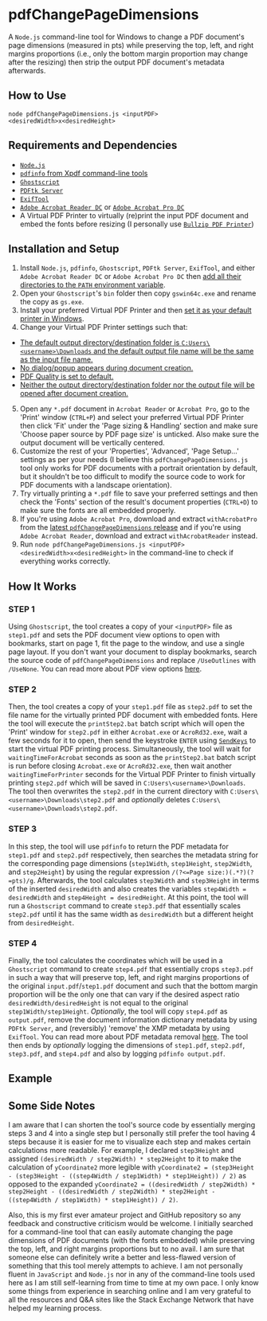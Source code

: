 # pdfChangePageDimensions
A `Node.js` command-line tool for Windows to change a PDF document's page dimensions (measured in pts) while preserving the top, left, and right margins proportions (i.e., only the bottom margin proportion may change after the resizing) then strip the output PDF document's metadata afterwards.

## How to Use
`node pdfChangePageDimensions.js <inputPDF> <desiredWidth>x<desiredHeight>`

## Requirements and Dependencies
- [`Node.js`](https://nodejs.org/en/download/)
- [`pdfinfo` from Xpdf command-line tools](https://www.xpdfreader.com/download.html/)
- [`Ghostscript`](https://www.ghostscript.com/releases/gsdnld.html/)
- [`PDFtk Server`](https://www.pdflabs.com/tools/pdftk-server/)
- [`ExifTool`](https://exiftool.org/install.html/)
- [`Adobe Acrobat Reader DC`](https://get.adobe.com/reader/) or [`Adobe Acrobat Pro DC`](https://www.adobe.com/acrobat.html/)
- A Virtual PDF Printer to virtually (re)print the input PDF document and embed the fonts before resizing (I personally use [`Bullzip PDF Printer`](https://www.bullzip.com/products/pdf/download.php/))

## Installation and Setup
1. Install `Node.js`, `pdfinfo`, `Ghostscript`, `PDFtk Server`, `ExifTool`, and either `Adobe Acrobat Reader DC` or `Adobe Acrobat Pro DC` then [add all their directories to the `PATH` environment variable](https://learn.microsoft.com/en-us/previous-versions/office/developer/sharepoint-2010/ee537574(v=office.14)/).
2. Open your `Ghostscript`'s `bin` folder then copy `gswin64c.exe` and rename the copy as `gs.exe`.
3. Install your preferred Virtual PDF Printer and then [set it as your default printer in Windows](https://support.microsoft.com/en-us/windows/set-a-default-printer-in-windows-e10cf8b8-e596-b102-bf84-c41022b5036f/).
4. Change your Virtual PDF Printer settings such that:
- [The default output directory/destination folder is `C:Users\<username>\Downloads` and the default output file name will be the same as the input file name.](https://github.com/amanuensisfrances/pdfChangePageDimensions/blob/main/Images/Bullzip%20PDF%20Printer%20Settings/General.png/)
- [No dialog/popup appears during document creation.](https://github.com/amanuensisfrances/pdfChangePageDimensions/blob/main/Images/Bullzip%20PDF%20Printer%20Settings/Dialogs.png/)
- [PDF Quality is set to default.](https://github.com/amanuensisfrances/pdfChangePageDimensions/blob/main/Images/Bullzip%20PDF%20Printer%20Settings/Document.png/)
- [Neither the output directory/destination folder nor the output file will be opened after document creation.](https://github.com/amanuensisfrances/pdfChangePageDimensions/blob/main/Images/Bullzip%20PDF%20Printer%20Settings/Actions.png/)
5. Open any `*.pdf` document in `Acrobat Reader` or `Acrobat Pro`, go to the 'Print' window (`CTRL+P`) and select your preferred Virtual PDF Printer then click 'Fit' under the 'Page sizing & Handling' section and make sure 'Choose paper source by PDF page size' is unticked. Also make sure the output document will be vertically centered.
6. Customize the rest of your 'Properties', 'Advanced', 'Page Setup...' settings as per your needs (I believe this `pdfChangePageDimensions.js` tool only works for PDF documents with a portrait orientation by default, but it shouldn't be too difficult to modify the source code to work for PDF documents with a landscape orientation).
7. Try virtually printing a `*.pdf` file to save your preferred settings and then check the 'Fonts' section of the result's document properties (`CTRL+D`) to make sure the fonts are all embedded properly. 
8. If you're using `Adobe Acrobat Pro`, download and extract `withAcrobatPro` from the [latest `pdfChangePageDimensions` release](https://github.com/amanuensisfrances/pdfChangePageDimensions/releases) and if you're using `Adobe Acrobat Reader`, download and extract `withAcrobatReader` instead.
9. Run `node pdfChangePageDimensions.js <inputPDF> <desiredWidth>x<desiredHeight>` in the command-line to check if everything works correctly.

## How It Works

### STEP 1
Using `Ghostscript`, the tool creates a copy of your `<inputPDF>` file as `step1.pdf` and sets the PDF document view options to open with bookmarks, start on page 1, fit the page to the window, and use a single page layout. If you don't want your document to display bookmarks, search the source code of `pdfChangePageDimensions` and replace `/UseOutlines` with `/UseNone`. You can read more about PDF view options [here](https://thechriskent.com/2017/03/06/setting-pdf-view-options-with-pdfmark/).

### STEP 2
Then, the tool creates a copy of your `step1.pdf` file as `step2.pdf` to set the file name for the virtually printed PDF document with embedded fonts. Here the tool will execute the `printStep2.bat` batch script which will open the 'Print' window for `step2.pdf` in either `Acrobat.exe` or `AcroRd32.exe`, wait a few seconds for it to open, then send the keystroke `ENTER` using [`SendKeys`](https://learn.microsoft.com/en-us/previous-versions/windows/internet-explorer/ie-developer/windows-scripting/8c6yea83(v=vs.84)/) to start the virtual PDF printing process. Simultaneously, the tool will wait for `waitingTimeForAcrobat` seconds as soon as the `printStep2.bat` batch script is run before closing `Acrobat.exe` or `AcroRd32.exe`, then wait another `waitingTimeForPrinter` seconds for the Virtual PDF Printer to finish virtually printing `step2.pdf` which will be saved in `C:Users\<username>\Downloads`. The tool then overwrites the `step2.pdf` in the current directory with `C:Users\<username>\Downloads\step2.pdf` and *optionally* deletes `C:Users\<username>\Downloads\step2.pdf`.

### STEP 3
In this step, the tool will use `pdfinfo` to return the PDF metadata for `step1.pdf` and `step2.pdf` respectively, then searches the metadata string for the corresponding page dimensions (`step1Width`, `step1Height`, `step2Width`, and `step2Height`) by using the regular expression `/(?<=Page size:)(.*?)(?=pts)/g`.
Afterwards, the tool calculates `step3Width` and `step3Height` in terms of the inserted `desiredWidth` and also creates the variables `step4Width = desiredWidth` and `step4Height = desiredHeight`. At this point, the tool will run a `Ghostscript` command to create `step3.pdf` that essentially scales `step2.pdf` until it has the same width as `desiredWidth` but a different height from `desiredHeight`.

### STEP 4
Finally, the tool calculates the coordinates which will be used in a `Ghostscript` command to create `step4.pdf` that essentially crops `step3.pdf` in such a way that will preserve top, left, and right margins proportions of the original `input.pdf`/`step1.pdf` document and such that the bottom margin proportion will be the only one that can vary if the desired aspect ratio `desiredWidth/desiredHeight` is not equal to the original `step1Width/step1Height`. *Optionally*, the tool will copy `step4.pdf` as `output.pdf`,  remove the document information dictionary metadata by using `PDFtk Server`, and (reversibly) 'remove' the XMP metadata by using `ExifTool`. You can read more about PDF metadata removal [here](https://gist.github.com/hubgit/6078384). The tool then ends by *optionally* logging the dimensions of `step1.pdf`, `step2.pdf`, `step3.pdf`, and `step4.pdf` and also by logging `pdfinfo output.pdf`.

## Example


## Some Side Notes
I am aware that I can shorten the tool's source code by essentially merging steps 3 and 4 into a single step but I personally still prefer the tool having 4 steps because it is easier for me to visualize each step and makes certain calculations more readable. For example, I declared `step3Height` and assigned `(desiredWidth / step2Width) * step2Height` to it to make the calculation of `yCoordinate2` more legible with `yCoordinate2 = (step3Height - (step3Height - ((step4Width / step1Width) * step1Height)) / 2)` as opposed to the expanded `yCoordinate2 = ((desiredWidth / step2Width) * step2Height - ((desiredWidth / step2Width) * step2Height - ((step4Width / step1Width) * step1Height)) / 2)`.

Also, this is my first ever amateur project and GitHub repository so any feedback and constructive criticism would be welcome. I initially searched for a command-line tool that can easily automate changing the page dimensions of PDF documents (with the fonts embedded) while preserving the top, left, and right margins proportions but to no avail. I am sure that someone else can definitely write a better and less-flawed version of something that this tool merely attempts to achieve. I am not personally fluent in `JavaScript` and `Node.js` nor in any of the command-line tools used here as I am still self-learning from time to time at my own pace. I only know some things from experience in searching online and I am very grateful to all the resources and Q&A sites like the Stack Exchange Network that have helped my learning process.
